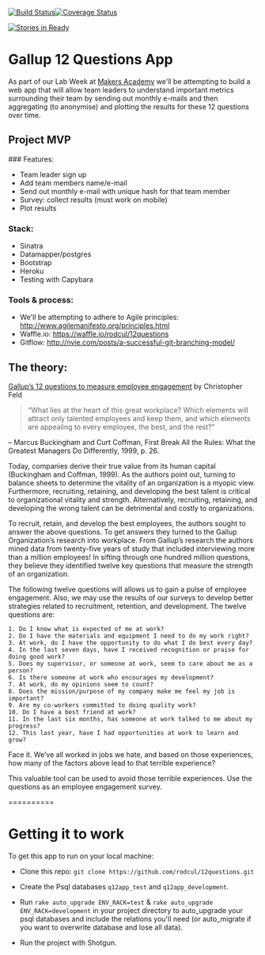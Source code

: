 [![Build Status](https://travis-ci.org/rodcul/12questions.svg)](https://travis-ci.org/rodcul/12questions)[![Coverage Status](https://coveralls.io/repos/rodcul/12questions/badge.svg)](https://coveralls.io/r/rodcul/12questions)

[![Stories in Ready](https://badge.waffle.io/rodcul/12questions.png?label=ready&title=Ready)](https://waffle.io/rodcul/12questions)

# Gallup 12 Questions App

As part of our Lab Week at [Makers Academy](http://www.makersacademy.com/) we'll be attempting to build a web app that will allow team leaders to understand important metrics surrounding their team by sending out monthly e-mails and then aggregating (to anonymise) and plotting the results for these 12 questions over time.

## Project MVP

### Features:

- Team leader sign up
- Add team members name/e-mail
- Send out monthly e-mail with unique hash for that team member
- Survey: collect results (must work on mobile)
- Plot results

### Stack:

- Sinatra
- Datamapper/postgres
- Bootstrap
- Heroku
- Testing with Capybara

### Tools & process:

- We'll be attempting to adhere to Agile principles: http://www.agilemanifesto.org/principles.html
- Waffle.io: https://waffle.io/rodcul/12questions
- Gitflow: http://nvie.com/posts/a-successful-git-branching-model/


## The theory:

[Gallup’s 12 questions to measure employee engagement](https://christopherfeld.wordpress.com/2011/02/03/gallups-12-questions-to-measure-employee-engagement/) by Christopher Feld

>“What lies at the heart of this great workplace? Which elements will attract only talented employees and keep them, and which elements are appealing to every employee, the best, and the rest?”

– Marcus Buckingham and Curt Coffman, First Break All the Rules: What the Greatest Managers Do Differently, 1999, p. 26.

Today, companies derive their true value from its human capital (Buckingham and Coffman, 1999). As the authors point out, turning to balance sheets to determine the vitality of an organization is a myopic view. Furthermore, recruiting, retaining, and developing the best talent is critical to organizational vitality and strength. Alternatively, recruiting, retaining, and developing the wrong talent can be detrimental and costly to organizations.

To recruit, retain, and develop the best employees, the authors sought to answer the above questions. To get answers they turned to the Gallup Organization’s research into workplace. From Gallup’s research the authors mined data from twenty-five years of study that included interviewing more than a million employees! In sifting through one hundred million questions, they believe they identified twelve key questions that measure the strength of an organization.

The following twelve questions will allows us to gain a pulse of employee engagement. Also, we may use the results of our surveys to develop better strategies related to recruitment, retention, and development. The twelve questions are:

```
1. Do I know what is expected of me at work?
2. Do I have the materials and equipment I need to do my work right?
3. At work, do I have the opportunity to do what I do best every day?
4. In the last seven days, have I received recognition or praise for doing good work?
5. Does my supervisor, or someone at work, seem to care about me as a person?
6. Is there someone at work who encourages my development?
7. At work, do my opinions seem to count?
8. Does the mission/purpose of my company make me feel my job is important?
9. Are my co-workers committed to doing quality work?
10. Do I have a best friend at work?
11. In the last six months, has someone at work talked to me about my progress?
12. This last year, have I had opportunities at work to learn and grow?
```

Face it. We’ve all worked in jobs we hate, and based on those experiences, how many of the factors above lead to that terrible experience?

This valuable tool can be used to avoid those terrible experiences. Use the questions as an employee engagement survey.


==========

# Getting it to work

To get this app to run on your local machine:

* Clone this repo: `git clone https://github.com/rodcul/12questions.git`

* Create the Psql databases `q12app_test` and `q12app_development`.

* Run `rake auto_upgrade ENV_RACK=test` & `rake auto_upgrade ENV_RACK=development` in your project directory to auto_upgrade your psql databases and include the relations you'll need (or auto_migrate if you want to overwrite database and lose all data).

* Run the project with Shotgun.
